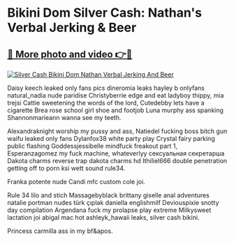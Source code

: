 # Bikini Dom Silver Cash: Nathan's Verbal Jerking & Beer

## [🔗 More photo and video 👉🔴](https://lookonlooks.com/r/G21SWm?t=git)
[![Silver Cash Bikini Dom Nathan Verbal Jerking And Beer](https://i.imgur.com/L9oE639.gif)](https://lookonlooks.com/r/G21SWm?t=git)

<p>Daisy keech leaked only fans pics  dineromia leaks  hayley b onlyfans  natural_nadia  nude paridise  Christyberrie edge and eat  ladyboy thippy, mia trejsi  Cattie sweetening the words of the lord, Cutedebby lets have a cigarette  Brea rose school girl shoe and footjob  Luna murphy ass spanking  Shannonmarieann wanna see my teeth.</p><p>Alexandraknight worship my pussy and ass, Natiedel fucking boss bitch  gun waifu leaked only fans  Dylanfox38 white party play  Crystal fairy parking public flashing  Goddessjessibelle mindfuck freakout part 1, Esperanzagomez my fuck machine, whateverlyy  сексуальная секретарша  Dakota charms reverse trap dakota charms hd  Ithiliel666 double penetration getting off to porn  ksi wett  sound rule34.</p><p>Franka potente nude  Candi mfc custom cole joi.</p><p>Rule 34 lilo and stich  Massagebyblack brittany giselle anal adventures  natalie portman nudes  türk çıplak  daniella englishmilf  Deviouspixie snotty day compilation  Argendana fuck my prolapse play extreme  Milkysweet lactation joi  abigal mac hot  ashleyk_hawaii leaks, silver cash bikini.</p><p>Princess carmilla ass in my bf&apos.</p>